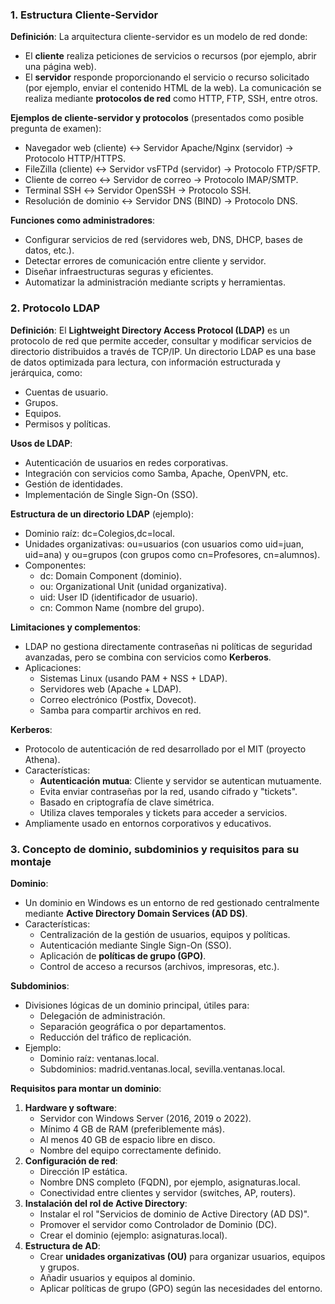 ### 1. Estructura Cliente-Servidor

**Definición**: La arquitectura cliente-servidor es un modelo de red donde:

- El **cliente** realiza peticiones de servicios o recursos (por ejemplo, abrir una página web).
- El **servidor** responde proporcionando el servicio o recurso solicitado (por ejemplo, enviar el contenido HTML de la web). La comunicación se realiza mediante **protocolos de red** como HTTP, FTP, SSH, entre otros.

**Ejemplos de cliente-servidor y protocolos** (presentados como posible pregunta de examen):

- Navegador web (cliente) ↔ Servidor Apache/Nginx (servidor) → Protocolo HTTP/HTTPS.
- FileZilla (cliente) ↔ Servidor vsFTPd (servidor) → Protocolo FTP/SFTP.
- Cliente de correo ↔ Servidor de correo → Protocolo IMAP/SMTP.
- Terminal SSH ↔ Servidor OpenSSH → Protocolo SSH.
- Resolución de dominio ↔ Servidor DNS (BIND) → Protocolo DNS.

**Funciones como administradores**:

- Configurar servicios de red (servidores web, DNS, DHCP, bases de datos, etc.).
- Detectar errores de comunicación entre cliente y servidor.
- Diseñar infraestructuras seguras y eficientes.
- Automatizar la administración mediante scripts y herramientas.

### 2. Protocolo LDAP

**Definición**: El **Lightweight Directory Access Protocol (LDAP)** es un protocolo de red que permite acceder, consultar y modificar servicios de directorio distribuidos a través de TCP/IP. Un directorio LDAP es una base de datos optimizada para lectura, con información estructurada y jerárquica, como:

- Cuentas de usuario.
- Grupos.
- Equipos.
- Permisos y políticas.

**Usos de LDAP**:

- Autenticación de usuarios en redes corporativas.
- Integración con servicios como Samba, Apache, OpenVPN, etc.
- Gestión de identidades.
- Implementación de Single Sign-On (SSO).

**Estructura de un directorio LDAP** (ejemplo):

- Dominio raíz: dc=Colegios,dc=local.
- Unidades organizativas: ou=usuarios (con usuarios como uid=juan, uid=ana) y ou=grupos (con grupos como cn=Profesores, cn=alumnos).
- Componentes:
    - dc: Domain Component (dominio).
    - ou: Organizational Unit (unidad organizativa).
    - uid: User ID (identificador de usuario).
    - cn: Common Name (nombre del grupo).

**Limitaciones y complementos**:

- LDAP no gestiona directamente contraseñas ni políticas de seguridad avanzadas, pero se combina con servicios como **Kerberos**.
- Aplicaciones:
    - Sistemas Linux (usando PAM + NSS + LDAP).
    - Servidores web (Apache + LDAP).
    - Correo electrónico (Postfix, Dovecot).
    - Samba para compartir archivos en red.

**Kerberos**:

- Protocolo de autenticación de red desarrollado por el MIT (proyecto Athena).
- Características:
    - **Autenticación mutua**: Cliente y servidor se autentican mutuamente.
    - Evita enviar contraseñas por la red, usando cifrado y "tickets".
    - Basado en criptografía de clave simétrica.
    - Utiliza claves temporales y tickets para acceder a servicios.
- Ampliamente usado en entornos corporativos y educativos.

### 3. Concepto de dominio, subdominios y requisitos para su montaje

**Dominio**:

- Un dominio en Windows es un entorno de red gestionado centralmente mediante **Active Directory Domain Services (AD DS)**.
- Características:
    - Centralización de la gestión de usuarios, equipos y políticas.
    - Autenticación mediante Single Sign-On (SSO).
    - Aplicación de **políticas de grupo (GPO)**.
    - Control de acceso a recursos (archivos, impresoras, etc.).

**Subdominios**:

- Divisiones lógicas de un dominio principal, útiles para:
    - Delegación de administración.
    - Separación geográfica o por departamentos.
    - Reducción del tráfico de replicación.
- Ejemplo:
    - Dominio raíz: ventanas.local.
    - Subdominios: madrid.ventanas.local, sevilla.ventanas.local.

**Requisitos para montar un dominio**:

1. **Hardware y software**:
    - Servidor con Windows Server (2016, 2019 o 2022).
    - Mínimo 4 GB de RAM (preferiblemente más).
    - Al menos 40 GB de espacio libre en disco.
    - Nombre del equipo correctamente definido.
2. **Configuración de red**:
    - Dirección IP estática.
    - Nombre DNS completo (FQDN), por ejemplo, asignaturas.local.
    - Conectividad entre clientes y servidor (switches, AP, routers).
3. **Instalación del rol de Active Directory**:
    - Instalar el rol "Servicios de dominio de Active Directory (AD DS)".
    - Promover el servidor como Controlador de Dominio (DC).
    - Crear el dominio (ejemplo: asignaturas.local).
4. **Estructura de AD**:
    - Crear **unidades organizativas (OU)** para organizar usuarios, equipos y grupos.
    - Añadir usuarios y equipos al dominio.
    - Aplicar políticas de grupo (GPO) según las necesidades del entorno.